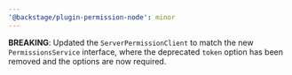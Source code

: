 ```yaml
---
'@backstage/plugin-permission-node': minor
---
```


**BREAKING**: Updated the `ServerPermissionClient` to match the new `PermissionsService` interface, where the deprecated `token` option has been removed and the options are now required.
